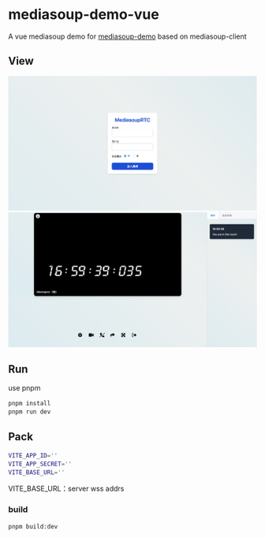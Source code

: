 # mediasoup-demo-vue

 A vue mediasoup demo for [mediasoup-demo](https://github.com/versatica/mediasoup-demo) based on mediasoup-client

## View
![](./assets/login.jpg)
![](./assets/home.jpg)

## Run

use pnpm

```bash
pnpm install
pnpm run dev
```

## Pack

```bash
VITE_APP_ID=''
VITE_APP_SECRET=''
VITE_BASE_URL=''
```

VITE_BASE_URL：server wss addrs

### build

```bash
pnpm build:dev
```